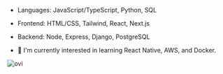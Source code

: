 - Languages: JavaScript/TypeScript, Python, SQL
- Frontend: HTML/CSS, Tailwind, React, Next.js
- Backend: Node, Express, Django, PostgreSQL

- 🌱 I'm currently interested in learning React Native, AWS, and Docker.

<img src="https://github-readme-stats.vercel.app/api/top-langs?username=nikobatzi1990&show_icons=true&locale=en&layout=compact&theme=chartreuse-dark" alt="ovi" />
<!---
nikobatzi1990/nikobatzi1990 is a ✨ special ✨ repository because its `README.md` (this file) appears on your GitHub profile.
You can click the Preview link to take a look at your changes.
--->
